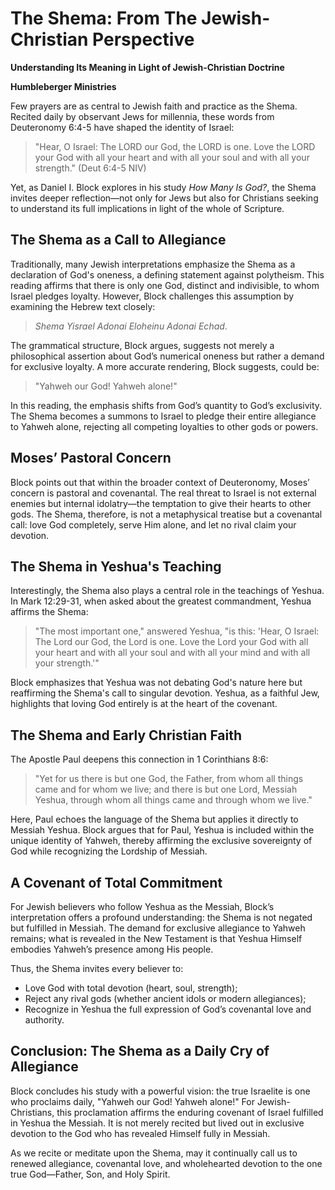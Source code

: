 # The Shema: From The Jewish-Christian Perspective

**Understanding Its Meaning in Light of Jewish-Christian Doctrine**

**Humbleberger Ministries**

Few prayers are as central to Jewish faith and practice as the Shema. Recited daily by observant Jews for millennia, these words from Deuteronomy 6:4-5 have shaped the identity of Israel:

> "Hear, O Israel: The LORD our God, the LORD is one. Love the LORD your God with all your heart and with all your soul and with all your strength." (Deut 6:4-5 NIV)

Yet, as Daniel I. Block explores in his study *How Many Is God?*, the Shema invites deeper reflection—not only for Jews but also for Christians seeking to understand its full implications in light of the whole of Scripture.

## The Shema as a Call to Allegiance

Traditionally, many Jewish interpretations emphasize the Shema as a declaration of God's oneness, a defining statement against polytheism. This reading affirms that there is only one God, distinct and indivisible, to whom Israel pledges loyalty. However, Block challenges this assumption by examining the Hebrew text closely:

> *Shema Yisrael Adonai Eloheinu Adonai Echad*.

The grammatical structure, Block argues, suggests not merely a philosophical assertion about God’s numerical oneness but rather a demand for exclusive loyalty. A more accurate rendering, Block suggests, could be:

> "Yahweh our God! Yahweh alone!"

In this reading, the emphasis shifts from God’s quantity to God’s exclusivity. The Shema becomes a summons to Israel to pledge their entire allegiance to Yahweh alone, rejecting all competing loyalties to other gods or powers.

## Moses’ Pastoral Concern

Block points out that within the broader context of Deuteronomy, Moses’ concern is pastoral and covenantal. The real threat to Israel is not external enemies but internal idolatry—the temptation to give their hearts to other gods. The Shema, therefore, is not a metaphysical treatise but a covenantal call: love God completely, serve Him alone, and let no rival claim your devotion.

## The Shema in Yeshua's Teaching

Interestingly, the Shema also plays a central role in the teachings of Yeshua. In Mark 12:29-31, when asked about the greatest commandment, Yeshua affirms the Shema:

> "The most important one," answered Yeshua, "is this: 'Hear, O Israel: The Lord our God, the Lord is one. Love the Lord your God with all your heart and with all your soul and with all your mind and with all your strength.'"

Block emphasizes that Yeshua was not debating God's nature here but reaffirming the Shema's call to singular devotion. Yeshua, as a faithful Jew, highlights that loving God entirely is at the heart of the covenant.

## The Shema and Early Christian Faith

The Apostle Paul deepens this connection in 1 Corinthians 8:6:

> "Yet for us there is but one God, the Father, from whom all things came and for whom we live; and there is but one Lord, Messiah Yeshua, through whom all things came and through whom we live."

Here, Paul echoes the language of the Shema but applies it directly to Messiah Yeshua. Block argues that for Paul, Yeshua is included within the unique identity of Yahweh, thereby affirming the exclusive sovereignty of God while recognizing the Lordship of Messiah.

## A Covenant of Total Commitment

For Jewish believers who follow Yeshua as the Messiah, Block’s interpretation offers a profound understanding: the Shema is not negated but fulfilled in Messiah. The demand for exclusive allegiance to Yahweh remains; what is revealed in the New Testament is that Yeshua Himself embodies Yahweh’s presence among His people.

Thus, the Shema invites every believer to:

* Love God with total devotion (heart, soul, strength);
* Reject any rival gods (whether ancient idols or modern allegiances);
* Recognize in Yeshua the full expression of God’s covenantal love and authority.

## Conclusion: The Shema as a Daily Cry of Allegiance

Block concludes his study with a powerful vision: the true Israelite is one who proclaims daily, "Yahweh our God! Yahweh alone!" For Jewish-Christians, this proclamation affirms the enduring covenant of Israel fulfilled in Yeshua the Messiah. It is not merely recited but lived out in exclusive devotion to the God who has revealed Himself fully in Messiah.

As we recite or meditate upon the Shema, may it continually call us to renewed allegiance, covenantal love, and wholehearted devotion to the one true God—Father, Son, and Holy Spirit.
